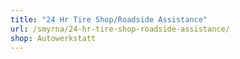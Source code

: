 ```yaml
---
title: "24 Hr Tire Shop/Roadside Assistance"
url: /smyrna/24-hr-tire-shop-roadside-assistance/
shop: Autowerkstatt
---
```

